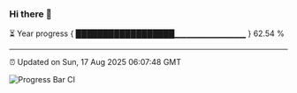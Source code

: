 ### Hi there 👋

⏳ Year progress { ██████████████████▁▁▁▁▁▁▁▁▁▁▁▁ } 62.54 %

---

⏰ Updated on Sun, 17 Aug 2025 06:07:48 GMT

![Progress Bar CI](https://github.com/liununu/liununu/workflows/Progress%20Bar%20CI/badge.svg)
